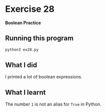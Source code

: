 # Exercise 28

**Boolean Practice**

## Running this program

```sh
python3 ex28.py
```

## What I did

I printed a lot of boolean expressions.

## What I learnt

The number `1` is not an alias for `True` in Python.
